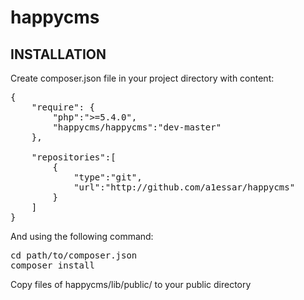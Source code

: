 happycms
========

INSTALLATION
------------

Create composer.json file in your project directory with content:
<pre>
{
    "require": {
        "php":">=5.4.0",
        "happycms/happycms":"dev-master"
    },
    
    "repositories":[
        {
            "type":"git",
            "url":"http://github.com/a1essar/happycms"
        }
    ]
}
</pre>

And using the following command:
<pre>
cd path/to/composer.json
composer install
</pre>

Copy files of happycms/lib/public/ to your public directory
